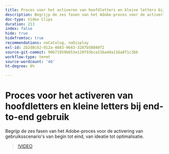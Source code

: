 ```yaml
---
title: Proces voor het activeren van hoofdletters en kleine letters bij end-to-end gebruik
description: Begrijp de zes fasen van het Adobe-proces voor de activering van gebruiksscenario's van begin tot eind, van ideatie tot optimalisatie.
doc-type: Video Clips
duration: 213
index: false
hide: true
hidefromtoc: true
recommendations: noCatalog, noDisplay
exl-id: 2b2d8cb2-012a-4683-9643-3287b58840f2
source-git-commit: 90671959b653e120f93bca216a4da116a8f1c3bb
workflow-type: tm+mt
source-wordcount: '40'
ht-degree: 0%

---
```


# Proces voor het activeren van hoofdletters en kleine letters bij end-to-end gebruik

Begrijp de zes fasen van het Adobe-proces voor de activering van gebruiksscenario&#39;s van begin tot eind, van ideatie tot optimalisatie.

<!-- 65_S651_3442537_212_endtoend-use-case-activation-process -->
>[!VIDEO](https://video.tv.adobe.com/v/3460248/?learn=on&enablevpops=true&captions=dut)
